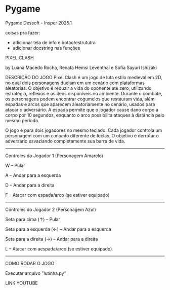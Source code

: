 # Pygame
Pygame Dessoft - Insper 2025.1

coisas pra fazer:
- adicionar tela de info e botao/estrututra
- adicionar docstring nas funções



PIXEL CLASH

by Luana Macedo Rocha, Renata Hemsi Leventhal e Sofia Sayuri Ishizaki


DESCRIÇÃO DO JOGO
Pixel Clash é um jogo de luta estilo medieval em 2D, no qual dois personagens duelam em um cenário com plataformas aleatórias. 
O objetivo é reduzir a vida do oponente até zero, utilizando estratégia, reflexos e os itens disponíveis no ambiente. Durante o combate, os personagens podem encontrar cogumelos que restauram vida, além espadas e arcos que aparecem aleatoriamente no cenário, usados para atacar o adversário. A espada permite que o jogador cause dano corpo a corpo por 10 segundos, enquanto o arco possibilita ataques à distância pelo mesmo período. 

O jogo é para dois jogadores no mesmo teclado. Cada jogador controla um personagem com um conjunto diferente de teclas. O objetivo é derrotar o adversário esvaziando completamente sua barra de vida.

-----------------------------------------------

Controles do Jogador 1 (Personagem Amarelo)

W – Pular

A – Andar para a esquerda

D – Andar para a direita

F – Atacar com espada/arco (se estiver equipado)

---------------------------------------------------------

Controles do Jogador 2 (Personagem Azul)

Seta para cima (↑) – Pular

Seta para a esquerda (←) – Andar para a esquerda

Seta para a direita (→) – Andar para a direita

L – Atacar com aespada/arco (se estiver equipado)



-----------------------------------------------------


COMO RODAR O JOGO

Executar arquivo "lutinha.py"




LINK YOUTUBE
